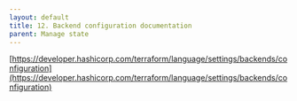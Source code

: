 ```yaml
---
layout: default
title: 12. Backend configuration documentation
parent: Manage state
---
```


[https://developer.hashicorp.com/terraform/language/settings/backends/configuration](https://developer.hashicorp.com/terraform/language/settings/backends/configuration)